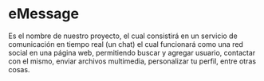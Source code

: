 # eMessage
Es el nombre de nuestro proyecto, el cual consistirá en un servicio de comunicación en tiempo real (un chat) el cual funcionará como una red social en una página web, permitiendo buscar y agregar usuario, contactar con el mismo, enviar archivos multimedia, personalizar tu perfil, entre otras cosas.
